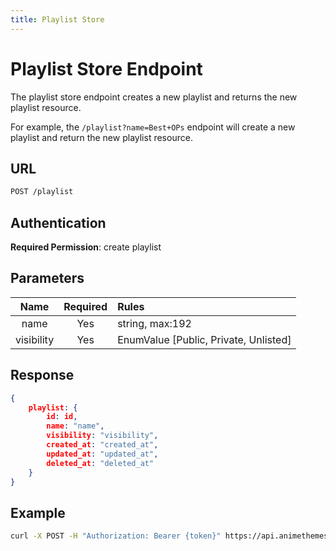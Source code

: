 ```yaml
---
title: Playlist Store
---
```


# Playlist Store Endpoint

The playlist store endpoint creates a new playlist and returns the new playlist resource.

For example, the `/playlist?name=Best+OPs` endpoint will create a new playlist and return the new playlist resource.

## URL

```sh
POST /playlist
```

## Authentication

**Required Permission**: create playlist

## Parameters

| Name       | Required | Rules                                 |
| :--------: | :------: | :------------------------------------ |
| name       | Yes      | string, max:192                       |
| visibility | Yes      | EnumValue [Public, Private, Unlisted] |

## Response

```json
{
    playlist: {
        id: id,
        name: "name",
        visibility: "visibility",
        created_at: "created_at",
        updated_at: "updated_at",
        deleted_at: "deleted_at"
    }
}
```

## Example

```bash
curl -X POST -H "Authorization: Bearer {token}" https://api.animethemes.moe/playlist/
```
